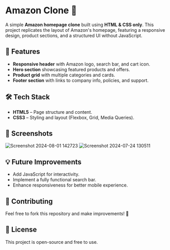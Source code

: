 # Amazon Clone 🛒

A simple **Amazon homepage clone** built using **HTML & CSS only**. This project replicates the layout of Amazon's homepage, featuring a responsive design, product sections, and a structured UI without JavaScript.

## 📌 Features
- **Responsive header** with Amazon logo, search bar, and cart icon.
- **Hero section** showcasing featured products and offers.
- **Product grid** with multiple categories and cards.
- **Footer section** with links to company info, policies, and support.

## 🛠️ Tech Stack
- **HTML5** – Page structure and content.
- **CSS3** – Styling and layout (Flexbox, Grid, Media Queries).

## 📸 Screenshots
![Screenshot 2024-08-01 142723](https://github.com/user-attachments/assets/03c92a5e-6ff0-47ae-9a12-42702a9b5462)
![Screenshot 2024-07-24 130511](https://github.com/user-attachments/assets/5e4afd92-c790-4648-a394-5b1f685d31fb)

## 💡 Future Improvements
- Add JavaScript for interactivity.
- Implement a fully functional search bar.
- Enhance responsiveness for better mobile experience.

## 🤝 Contributing
Feel free to fork this repository and make improvements! 🚀

## 📜 License
This project is open-source and free to use.
